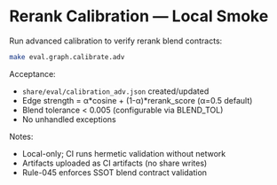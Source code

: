# Rerank Calibration — Local Smoke

Run advanced calibration to verify rerank blend contracts:

```bash
make eval.graph.calibrate.adv
```

Acceptance:

* `share/eval/calibration_adv.json` created/updated
* Edge strength = α*cosine + (1-α)*rerank_score (α=0.5 default)
* Blend tolerance < 0.005 (configurable via BLEND_TOL)
* No unhandled exceptions

Notes:

* Local-only; CI runs hermetic validation without network
* Artifacts uploaded as CI artifacts (no share writes)
* Rule-045 enforces SSOT blend contract validation
